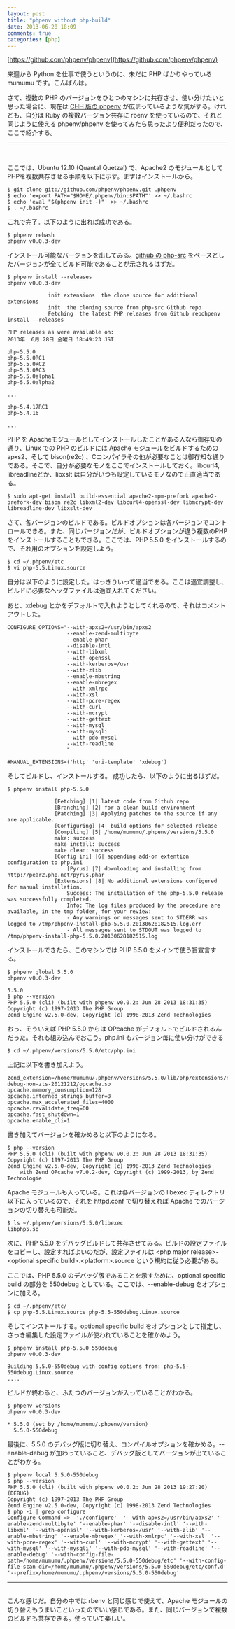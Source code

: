 ```yaml
---
layout: post
title: "phpenv without php-build"
date: 2013-06-28 18:09
comments: true
categories: [php]
---
```

[https://github.com/phpenv/phpenv](https://github.com/phpenv/phpenv)

来週から Python を仕事で使うというのに、未だに PHP ばかりやっている mumumu です。こんばんは。

さて、複数の PHP のバージョンをひとつのマシンに共存させ、使い分けたいと思った場合に、現在は [CHH 版の phpenv](https://github.com/CHH/phpenv) が広まっているような気がする。けれども、自分は Ruby の複数バージョン共存に rbenv を使っているので、それと同じように使える phpenv/phpenv を使ってみたら思ったより便利だったので、ここで紹介する。

----
<br />

ここでは、Ubuntu 12.10 (Quantal Quetzal) で、Apache2 のモジュールとしてPHPを複数共存させる手順を以下に示す。まずはインストールから。

	$ git clone git://github.com/phpenv/phpenv.git .phpenv
	$ echo 'export PATH="$HOME/.phpenv/bin:$PATH"' >> ~/.bashrc
	$ echo 'eval "$(phpenv init -)"' >> ~/.bashrc
	$ . ~/.bashrc

これで完了。以下のように出れば成功である。

	$ phpenv rehash
	phpenv v0.0.3-dev

インストール可能なバージョンを出してみる。[github の php-src](https://github.com/php/php-src) をベースとしたバージョンが全てビルド可能であることが示されるはずだ。

	$ phpenv install --releases
	phpenv v0.0.3-dev
	
	             init extensions  the clone source for additional extensions                      
	             init  the cloning source from php-src Github repo                     
	             Fetching  the latest PHP releases from Github repohpenv install --releases
	
	PHP releases as were available on:
	2013年  6月 28日 金曜日 18:49:23 JST
	 
	php-5.5.0
	php-5.5.0RC1
	php-5.5.0RC2
	php-5.5.0RC3
	php-5.5.0alpha1
	php-5.5.0alpha2
	
	...
	
	php-5.4.17RC1
	php-5.4.16
	
	...	
	
PHP を Apacheモジュールとしてインストールしたことがある人なら御存知の通り、Linux での PHP のビルドには Apache モジュールをビルドするための apxs2、そして bison(re2c) 、Cコンパイラその他が必要なことは御存知な通りである。そこで、自分が必要なモノをここでインストールしておく。libcurl4, libreadlineとか、libxslt は自分がいつも設定しているモノなので正直適当である。

	$ sudo apt-get install build-essential apache2-mpm-prefork apache2-prefork-dev bison re2c libxml2-dev libcurl4-openssl-dev libmcrypt-dev libreadline-dev libxslt-dev

さて、各バージョンのビルドである。ビルドオプションは各バージョンでコントロールできる。また、同じバージョンだが、ビルドオプションが違う複数のPHPをインストールすることもできる。ここでは、PHP 5.5.0 をインストールするので、それ用のオプションを設定しよう。

	$ cd ~/.phpenv/etc
	$ vi php-5.5.Linux.source 

自分は以下のように設定した。はっきりいって適当である。ここは適宜調整し、ビルドに必要なヘッダファイルは適宜入れてください。

あと、xdebug とかをデフォルトで入れようとしてくれるので、それはコメントアウトした。
	
	CONFIGURE_OPTIONS="--with-apxs2=/usr/bin/apxs2
	                   --enable-zend-multibyte
	                   --enable-phar
	                   --disable-intl
	                   --with-libxml
	                   --with-openssl
	                   --with-kerberos=/usr
	                   --with-zlib
	                   --enable-mbstring
	                   --enable-mbregex
	                   --with-xmlrpc
	                   --with-xsl
	                   --with-pcre-regex
	                   --with-curl
	                   --with-mcrypt
	                   --with-gettext
	                   --with-mysql
	                   --with-mysqli
	                   --with-pdo-mysql
	                   --with-readline
	                   "
	
	#MANUAL_EXTENSIONS=('http' 'uri-template' 'xdebug')

そしてビルドし、インストールする。 成功したら、以下のように出るはずだ。

	$ phpenv install php-5.5.0
	
	               [Fetching] |1| latest code from Github repo                                 
	               [Branching] |2| for a clean build environment                                
	               [Patching] |3| Applying patches to the source if any are applicable.        
	               [Configuring] |4| build options for selected release                           
	               [Compiling] |5| /home/mumumu/.phpenv/versions/5.5.0                          
	               make: success                                                          
	               make install: success                                                          
	               make clean: success                                                          
	               [Config ini] |6| appending add-on extention configuration to php.ini          
	                   [Pyrus] |7| downloading and installing from http://pear2.php.net/pyrus.phar
	               [Extensions] |8| No additional extensions configured for manual installation. 
	                   Success: The installation of the php-5.5.0 release was successfully completed.
	                   Info: The log files produced by the procedure are available, in the tmp folder, for your review:
	                   - Any warnings or messages sent to STDERR was logged to /tmp/phpenv-install-php-5.5.0.20130628182515.log.err
	                   - All messages sent to STDOUT was logged to /tmp/phpenv-install-php-5.5.0.20130628182515.log

インストールできたら、このマシンでは PHP 5.5.0 をメインで使う旨宣言する。

	$ phpenv global 5.5.0
	phpenv v0.0.3-dev
	
	5.5.0
	$ php --version
	PHP 5.5.0 (cli) (built with phpenv v0.0.2: Jun 28 2013 18:31:35) 
	Copyright (c) 1997-2013 The PHP Group
	Zend Engine v2.5.0-dev, Copyright (c) 1998-2013 Zend Technologies

おっ、そういえば PHP 5.5.0 からは OPcache がデフォルトでビルドされるんだった。それも組み込んでおこう。php.ini もバージョン毎に使い分けができる

	$ cd ~/.phpenv/versions/5.5.0/etc/php.ini

上記に以下を書き加えよう。

	zend_extension=/home/mumumu/.phpenv/versions/5.5.0/lib/php/extensions/no-debug-non-zts-20121212/opcache.so
	opcache.memory_consumption=128
	opcache.interned_strings_buffer=8
	opcache.max_accelerated_files=4000
	opcache.revalidate_freq=60
	opcache.fast_shutdown=1
	opcache.enable_cli=1

書き加えてバージョンを確かめると以下のようになる。

	$ php --version
	PHP 5.5.0 (cli) (built with phpenv v0.0.2: Jun 28 2013 18:31:35) 
	Copyright (c) 1997-2013 The PHP Group
	Zend Engine v2.5.0-dev, Copyright (c) 1998-2013 Zend Technologies
	    with Zend OPcache v7.0.2-dev, Copyright (c) 1999-2013, by Zend Technologie

Apache モジュールも入っている。これは各バージョンの libexec ディレクトリ以下に入っているので、それを httpd.conf で切り替えれば Apache でのバージョンの切り替えも可能だ。

	$ ls ~/.phpenv/versions/5.5.0/libexec
	libphp5.so

次に、PHP 5.5.0 をデバッグビルドして共存させてみる。ビルドの設定ファイルをコピーし、設定すればよいのだが、設定ファイルは &lt;php major release&gt;-&lt;optional specific build&gt;.&lt;platform&gt;.source という規約に従う必要がある。

ここでは、PHP 5.5.0 のデバッグ版であることを示すために、optional specific build の部分を 550debug としている。ここでは、--enable-debug をオプションに加える。

	$ cd ~/.phpenv/etc/
	$ cp php-5.5.Linux.source php-5.5-550debug.Linux.source
	
そしてインストールする。optional specific build をオプションとして指定し、さっき編集した設定ファイルが使われていることを確かめよう。

	$ phpenv install php-5.5.0 550debug
	phpenv v0.0.3-dev
	
	Building 5.5.0-550debug with config options from: php-5.5-550debug.Linux.source
	....

ビルドが終わると、ふたつのバージョンが入っていることがわかる。

	$ phpenv versions
	phpenv v0.0.3-dev
	
	* 5.5.0 (set by /home/mumumu/.phpenv/version)
	  5.5.0-550debug

最後に、5.5.0 のデバッグ版に切り替え、コンパイルオプションを確かめる。--enable-debug が加わっていること、デバッグ版としてバージョンが出ていることがわかる。

	$ phpenv local 5.5.0-550debug
	$ php --version
	PHP 5.5.0 (cli) (built with phpenv v0.0.2: Jun 28 2013 19:27:20) (DEBUG)
	Copyright (c) 1997-2013 The PHP Group
	Zend Engine v2.5.0-dev, Copyright (c) 1998-2013 Zend Technologies
	$ php -i | grep configure
	Configure Command =>  './configure'  '--with-apxs2=/usr/bin/apxs2' '--enable-zend-multibyte' '--enable-phar' '--disable-intl' '--with-libxml' '--with-openssl' '--with-kerberos=/usr' '--with-zlib' '--enable-mbstring' '--enable-mbregex' '--with-xmlrpc' '--with-xsl' '--with-pcre-regex' '--with-curl' '--with-mcrypt' '--with-gettext' '--with-mysql' '--with-mysqli' '--with-pdo-mysql' '--with-readline' '--enable-debug' '--with-config-file-path=/home/mumumu/.phpenv/versions/5.5.0-550debug/etc' '--with-config-file-scan-dir=/home/mumumu/.phpenv/versions/5.5.0-550debug/etc/conf.d' '--prefix=/home/mumumu/.phpenv/versions/5.5.0-550debug'

----
<br />
こんな感じだ。自分の中では rbenv と同じ感じで使えて、Apache モジュールの切り替えもうまいこといったのでいい感じである。また、同じバージョンで複数のビルドも共存できる。使っていて楽しい。

